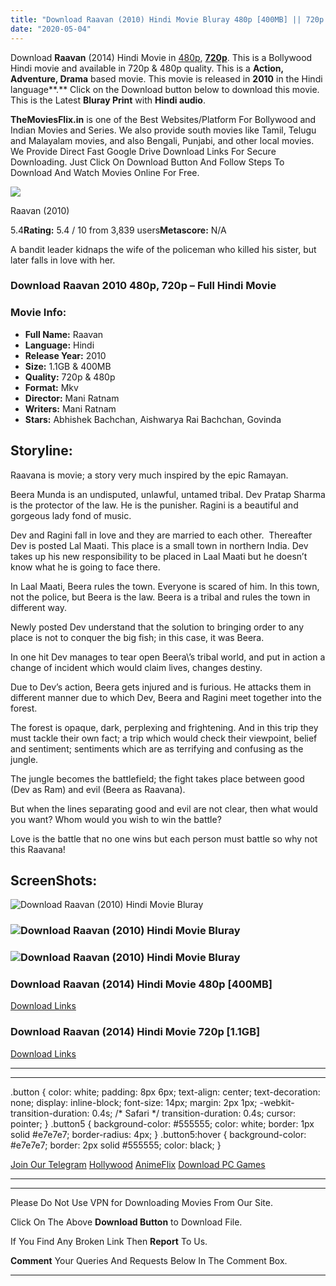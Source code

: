 ```yaml
---
title: "Download Raavan (2010) Hindi Movie Bluray 480p [400MB] || 720p [1.1GB]"
date: "2020-05-04"
---
```


Download **Raavan** (2014) Hindi Movie in [480p](https://1moviesflix.com/480p-movies/), [**720p**](https://1moviesflix.com/720p-movies/). This is a Bollywood Hindi movie and available in 720p & 480p quality. This is a **Action, Adventure, Drama** based movie. This movie is released in **2010** in the Hindi language**.** Click on the Download button below to download this movie. This is the Latest **Bluray Print** with **Hindi audio**.

**TheMoviesFlix.in** is one of the Best Websites/Platform For Bollywood and Indian Movies and Series. We also provide south movies like Tamil, Telugu and Malayalam movies, and also Bengali, Punjabi, and other local movies. We Provide Direct Fast Google Drive Download Links For Secure Downloading. Just Click On Download Button And Follow Steps To Download And Watch Movies Online For Free.

[![](https://m.media-amazon.com/images/M/MV5BMWQxYWJiNjMtOWIxMi00ODJhLTg4NjctOThlMDk4YmZkNTU5XkEyXkFqcGdeQXVyODE5NzE3OTE@._V1_SX300.jpg)](https://www.imdb.com/title/tt1334470/ "Raavan")

Raavan (2010)

5.4**Rating:** 5.4 / 10 from 3,839 users**Metascore:** N/A

A bandit leader kidnaps the wife of the policeman who killed his sister, but later falls in love with her.

### Download Raavan 2010 480p, 720p – Full Hindi Movie

### Movie Info:

- **Full Name:** Raavan
- **Language:** Hindi
- **Release Year:** 2010
- **Size:** 1.1GB & 400MB
- **Quality:** 720p & 480p
- **Format:** Mkv
- **Director:** Mani Ratnam
- **Writers:** Mani Ratnam
- **Stars:** Abhishek Bachchan, Aishwarya Rai Bachchan, Govinda

## Storyline:

Raavana is movie; a story very much inspired by the epic Ramayan.

Beera Munda is an undisputed, unlawful, untamed tribal. Dev Pratap Sharma is the protector of the law. He is the punisher. Ragini is a beautiful and gorgeous lady fond of music.

Dev and Ragini fall in love and they are married to each other.  Thereafter Dev is posted Lal Maati. This place is a small town in northern India. Dev takes up his new responsibility to be placed in Laal Maati but he doesn’t know what he is going to face there.

In Laal Maati, Beera rules the town. Everyone is scared of him. In this town, not the police, but Beera is the law. Beera is a tribal and rules the town in different way.

Newly posted Dev understand that the solution to bringing order to any place is not to conquer the big fish; in this case, it was Beera.

In one hit Dev manages to tear open Beera\\’s tribal world, and put in action a change of incident which would claim lives, changes destiny.

Due to Dev’s action, Beera gets injured and is furious. He attacks them in different manner due to which Dev, Beera and Ragini meet together into the forest.

The forest is opaque, dark, perplexing and frightening. And in this trip they must tackle their own fact; a trip which would check their viewpoint, belief and sentiment; sentiments which are as terrifying and confusing as the jungle.

The jungle becomes the battlefield; the fight takes place between good (Dev as Ram) and evil (Beera as Raavana).

But when the lines separating good and evil are not clear, then what would you want? Whom would you wish to win the battle?

Love is the battle that no one wins but each person must battle so why not this Raavana!

## ScreenShots:

![Download Raavan (2010) Hindi Movie Bluray](https://m.media-amazon.com/images/M/MV5BMjE3MzY0NjEzMl5BMl5BanBnXkFtZTcwNjYwMTg1Mw@@._V1_QL50_SY1000_CR0,0,1500,1000_AL_.jpg)

### ![Download Raavan (2010) Hindi Movie Bluray](https://m.media-amazon.com/images/M/MV5BMjA0MDUxNzU1MF5BMl5BanBnXkFtZTcwMzcwMTg1Mw@@._V1_QL50_SY1000_SX1500_AL_.jpg)

### ![Download Raavan (2010) Hindi Movie Bluray](https://m.media-amazon.com/images/M/MV5BNzEyODc1NjczMl5BMl5BanBnXkFtZTcwMzgwMTg1Mw@@._V1_QL50_SY1000_CR0,0,1499,1000_AL_.jpg)

### Download Raavan (2014) Hindi Movie 480p \[400MB\]

[Download Links](https://1moviesflix.com?a270777880=N3k0LzArc29JWWRaSkRsQVVBdkJ3Ni9zdk1RUmkzRkNFQWpZa0Z5UW5NS1dmdUovUmxyOWt5T0xVc3hHZXNwQnY4NXRkaHNLUEh2ZkNBQndVMVBIc0pvakh0OFd5VzMwKzRTb0s4cTJBdTA9)

### Download Raavan (2014) Hindi Movie 720p \[1.1GB\] 

[Download Links](https://1moviesflix.com?a270777880=N3k0LzArc29JWWRaSkRsQVVBdkJ3Ni9zdk1RUmkzRkNFQWpZa0Z5UW5NS1dmdUovUmxyOWt5T0xVc3hHZXNwQlc5TTMrVDdHbkdwaFErd3dkaUxPUmdwd3g4UDBpdlhYOHhEb1NzaTN1UTg9)

* * *

* * *

.button { color: white; padding: 8px 6px; text-align: center; text-decoration: none; display: inline-block; font-size: 14px; margin: 2px 1px; -webkit-transition-duration: 0.4s; /\* Safari \*/ transition-duration: 0.4s; cursor: pointer; } .button5 { background-color: #555555; color: white; border: 1px solid #e7e7e7; border-radius: 4px; } .button5:hover { background-color: #e7e7e7; border: 2px solid #555555; color: black; }

[Join Our Telegram](http://gdrivepro.xyz/join.php) [Hollywood](https://moviesverse.com/) [AnimeFlix](https://animeflix.in/) [Download PC Games](https://gamesflix.net/)  

* * *

* * *

  

Please Do Not Use VPN for Downloading Movies From Our Site.

Click On The Above **Download Button** to Download File.

If You Find Any Broken Link Then **Report** To Us.

**Comment** Your Queries And Requests Below In The Comment Box.

* * *
